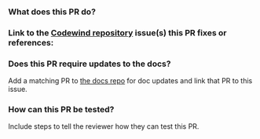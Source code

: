 <!-- Please review the following before submitting a PR:
Contributing Guide for the Codewind Che Plugin: https://github.com/eclipse/codewind-che-plugin/blob/master/CONTRIBUTING.md
Pull Request Policy: https://wiki.eclipse.org/Codewind_GitHub_Workflows#Making_a_pull_request
-->

### What does this PR do?


### Link to the [Codewind repository](https://github.com/eclipse/codewind/issues) issue(s) this PR fixes or references:


### Does this PR require updates to the docs?
Add a matching PR to [the docs repo](https://github.com/eclipse/codewind-docs) for doc updates and link that PR to this issue.

### How can this PR be tested?
Include steps to tell the reviewer how they can test this PR. 